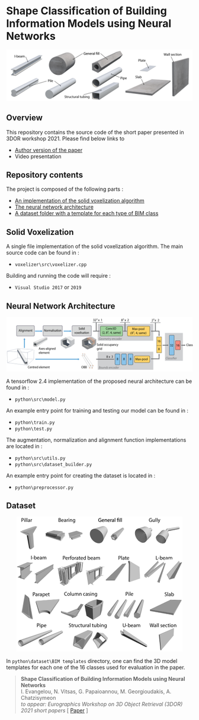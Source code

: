 # Shape Classification of Building Information Models using Neural Networks

![teaser](imgs/teaser.png)

## Overview

This repository contains the source code of the short paper presented in 3DOR workshop 2021. Please find below links to

* [Author version of the paper](http://graphics.cs.aueb.gr/graphics/docs/papers/BIM3DOR.pdf)
* Video presentation

## Repository contents

The project is composed of the following parts :

* [An implementation of the solid voxelization algorithm](#solid_voxelization)
* [The neural network architecture](#neural_network_architecture)
* [A dataset folder with a template for each type of BIM class](#dataset)

<a name='solid_voxelization'></a>
## Solid Voxelization
A single file implementation of the solid voxelization algorithm. The main source code can be found in :

* `voxelizer\src\voxelizer.cpp`

Building and running the code will require :

* `Visual Studio 2017` or `2019`

<a name='neural_network_architecture'></a>
## Neural Network Architecture

![model](imgs/BIM_network.png)

A tensorflow 2.4 implementation of the proposed neural architecture can be found in :
* `python\src\model.py`

An example entry point for training and testing our model can be found in :
* `python\train.py`
* `python\test.py`

The augmentation, normalization and alignment function implementations are located in :
* `python\src\utils.py`
* `python\src\dataset_builder.py`

An example entry point for creating the dataset is located in :
* `python\preprocessor.py`

<a name='dataset'></a>
## Dataset

<p align='center'>
<img src="imgs/BIM_templates.png" width="450" height="362.5">
</p>

In `python\dataset\BIM templates` directory, one can find the 3D model templates for each one of the 16 classes used for evaluation in the paper.

> __Shape Classification of Building Information Models using Neural Networks__  
> I. Evangelou, N. Vitsas, G. Papaioannou, M. Georgioudakis, A. Chatzisymeon<br />
> _to appear: Eurographics Workshop on 3D Object Retrieval (3DOR) 2021 short papers_
> [ [Paper](http://graphics.cs.aueb.gr/graphics/docs/papers/BIM3DOR.pdf) ]
